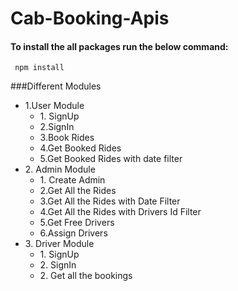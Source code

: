 # Cab-Booking-Apis

#### To install the all packages run the below command:

     npm install

###Different Modules
 <ul>
     <li>1.User Module
       <ul>
     <li>1. SignUp </li>
      <li>2.SignIn</li>
      <li>3.Book Rides</li>
      <li>4.Get Booked Rides</li>
      <li>5.Get Booked Rides with date filter</li>
      </ul>
     </li>
      <li>2. Admin Module 
        <ul>
     <li>1. Create Admin </li>
      <li>2.Get All the Rides</li>
      <li>3.Get All the Rides with Date Filter</li>
      <li>4.Get All the Rides with Drivers Id Filter</li>
      <li>5.Get Free Drivers</li>
      <li>6.Assign Drivers</li>
      </ul>
     </li>
      <li>3. Driver Module
       <ul>
       <li>1. SignUp </li>
       <li>2. SignIn </li>
       <li>2. Get all the bookings </li>   
       </ul>
   </li>
 </ul>
